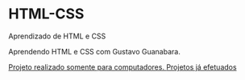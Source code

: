 # HTML-CSS
 Aprendizado de HTML e CSS

 Aprendendo HTML e CSS com Gustavo Guanabara.

 <a href="https://gui-coder-alpha.github.io/HTML-CSS/Exerc%C3%ADcios/Luxo/Inicio.html"> Projeto realizado somente para computadores.
 <a href="https://gui-coder-alpha.github.io/HTML-CSS/Exerc%C3%ADcios/HTML- BASE/index.html">
 <a href="https://gui-coder-alpha.github.io/HTML-CSS/Exerc%C3%ADcios/ex015-css/index.html">
 <a href="https://gui-coder-alpha.github.io/HTML-CSS/Exerc%C3%ADcios/ex014-css/index.html">
 <a href="https://gui-coder-alpha.github.io/HTML-CSS/Exerc%C3%ADcios/ex001/index.html">
 Projetos já efetuados
 